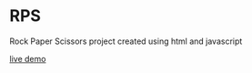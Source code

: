 # RPS
Rock Paper Scissors project created using html and javascript

[live demo](https://rythrojaofficial.github.io/RPS/)
